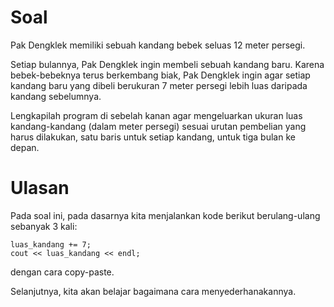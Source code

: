 # Soal
Pak Dengklek memiliki sebuah kandang bebek seluas 12 meter persegi.

Setiap bulannya, Pak Dengklek ingin membeli sebuah kandang baru. Karena bebek-bebeknya terus berkembang biak, Pak Dengklek ingin agar setiap kandang baru yang dibeli berukuran 7 meter persegi lebih luas daripada kandang sebelumnya.

Lengkapilah program di sebelah kanan agar mengeluarkan ukuran luas kandang-kandang (dalam meter persegi) sesuai urutan pembelian yang harus dilakukan, satu baris untuk setiap kandang, untuk tiga bulan ke depan.

# Ulasan
Pada soal ini, pada dasarnya kita menjalankan kode berikut berulang-ulang sebanyak 3 kali:

```
luas_kandang += 7;
cout << luas_kandang << endl;
```

dengan cara copy-paste.

Selanjutnya, kita akan belajar bagaimana cara menyederhanakannya.